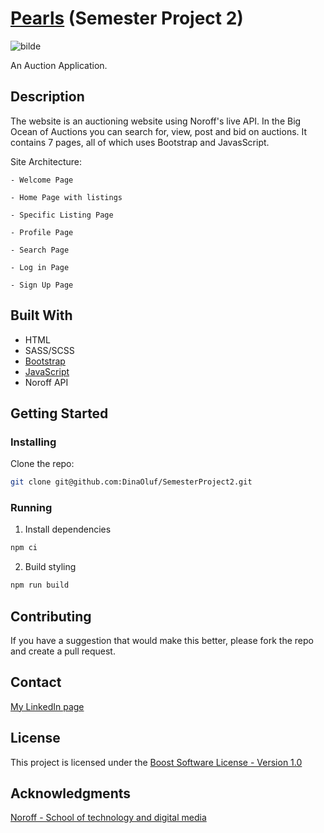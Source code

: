 # [Pearls](https://dinaoluf.github.io/SemesterProject2/) (Semester Project 2)

![bilde](https://user-images.githubusercontent.com/91533917/207824570-30b533b9-7943-490a-964b-5aca6ed921c9.png)


An Auction Application.

## Description

The website is an auctioning website using Noroff's live API. In the Big Ocean of Auctions you can search for, view, post and bid on auctions. It contains 7 pages, all of which uses Bootstrap and JavasScript. 

Site Architecture:

    - Welcome Page
    
    - Home Page with listings
    
    - Specific Listing Page
    
    - Profile Page
    
    - Search Page
    
    - Log in Page
    
    - Sign Up Page


## Built With

- HTML
- SASS/SCSS
- [Bootstrap](https://getbootstrap.com/docs/5.2/)
- [JavaScript](https://www.javascript.com/)
- Noroff API

## Getting Started

### Installing

Clone the repo:

```bash
git clone git@github.com:DinaOluf/SemesterProject2.git
```

### Running

1. Install dependencies
```bash
npm ci
```

2. Build styling
```bash
npm run build
```

## Contributing

If you have a suggestion that would make this better, please fork the repo and create a pull request.

## Contact

[My LinkedIn page](https://www.linkedin.com/in/dina-olufsen-42922721a/)


## License

This project is licensed under the [Boost Software License - Version 1.0](https://www.boost.org/LICENSE_1_0.txt)


## Acknowledgments

[Noroff - School of technology and digital media](https://www.noroff.no/)

